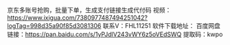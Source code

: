 京东多账号抢购，批量下单，生成支付链接生成代付码
视频：https://www.ixigua.com/7380977487494251042?logTag=998d35a90f85d3081306
联系V：FHL11251
软件下载地址：
百度网盘链接：https://pan.baidu.com/s/1yPJdlV243vWY6z5oVEdSWQ 
提取码：kwpo
